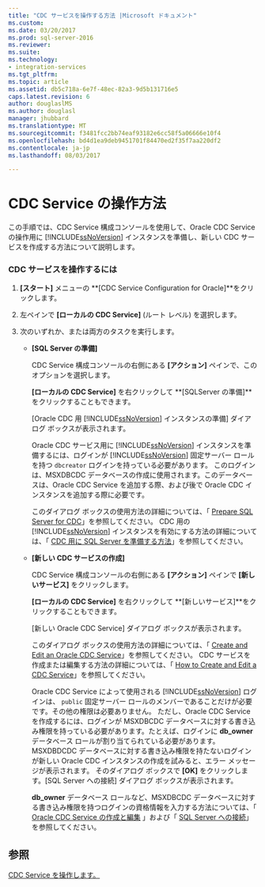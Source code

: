 ```yaml
---
title: "CDC サービスを操作する方法 |Microsoft ドキュメント"
ms.custom: 
ms.date: 03/20/2017
ms.prod: sql-server-2016
ms.reviewer: 
ms.suite: 
ms.technology:
- integration-services
ms.tgt_pltfrm: 
ms.topic: article
ms.assetid: db5c718a-6e7f-48ec-82a3-9d5b131716e5
caps.latest.revision: 6
author: douglaslMS
ms.author: douglasl
manager: jhubbard
ms.translationtype: MT
ms.sourcegitcommit: f3481fcc2bb74eaf93182e6cc58f5a06666e10f4
ms.openlocfilehash: bd4d1ea9deb9451701f84470ed2f35f7aa220df2
ms.contentlocale: ja-jp
ms.lasthandoff: 08/03/2017

---
```

# <a name="how-to-work-with-cdc-services"></a>CDC Service の操作方法
  この手順では、CDC Service 構成コンソールを使用して、Oracle CDC Service の操作用に [!INCLUDE[ssNoVersion](../../includes/ssnoversion-md.md)] インスタンスを準備し、新しい CDC サービスを作成する方法について説明します。  
  
### <a name="to-work-with-cdc-services"></a>CDC サービスを操作するには  
  
1.  **[スタート]** メニューの **[CDC Service Configuration for Oracle]**をクリックします。  
  
2.  左ペインで **[ローカルの CDC Service]** (ルート レベル) を選択します。  
  
3.  次のいずれか、または両方のタスクを実行します。  
  
    -   **[SQL Server の準備]**  
  
         CDC Service 構成コンソールの右側にある **[アクション]** ペインで、このオプションを選択します。  
  
         **[ローカルの CDC Service]** を右クリックして **[SQLServer の準備]**をクリックすることもできます。  
  
         [Oracle CDC 用 [!INCLUDE[ssNoVersion](../../includes/ssnoversion-md.md)] インスタンスの準備] ダイアログ ボックスが表示されます。  
  
         Oracle CDC サービス用に [!INCLUDE[ssNoVersion](../../includes/ssnoversion-md.md)] インスタンスを準備するには、ログインが [!INCLUDE[ssNoVersion](../../includes/ssnoversion-md.md)] 固定サーバー ロールを持つ `dbcreator` ログインを持っている必要があります。 このログインは、MSXDBCDC データベースの作成に使用されます。このデータベースは、Oracle CDC Service を追加する際、および後で Oracle CDC インスタンスを追加する際に必要です。  
  
         このダイアログ ボックスの使用方法の詳細については、「 [Prepare SQL Server for CDC](../../integration-services/change-data-capture/prepare-sql-server-for-cdc.md)」を参照してください。 CDC 用の [!INCLUDE[ssNoVersion](../../includes/ssnoversion-md.md)] インスタンスを有効にする方法の詳細については、「 [CDC 用に SQL Server を準備する方法](../../integration-services/change-data-capture/how-to-prepare-sql-server-for-cdc.md)」を参照してください。  
  
    -   **[新しい CDC サービスの作成]**  
  
         CDC Service 構成コンソールの右側にある **[アクション]** ペインで **[新しいサービス]** をクリックします。  
  
         **[ローカルの CDC Service]** を右クリックして **[新しいサービス]**をクリックすることもできます。  
  
         [新しい Oracle CDC Service] ダイアログ ボックスが表示されます。  
  
         このダイアログ ボックスの使用方法の詳細については、「 [Create and Edit an Oracle CDC Service](../../integration-services/change-data-capture/create-and-edit-an-oracle-cdc-service.md)」を参照してください。 CDC サービスを作成または編集する方法の詳細については、「 [How to Create and Edit a CDC Service](../../integration-services/change-data-capture/how-to-create-and-edit-a-cdc-service.md)」を参照してください。  
  
         Oracle CDC Service によって使用される [!INCLUDE[ssNoVersion](../../includes/ssnoversion-md.md)] ログインは、 `public` 固定サーバー ロールのメンバーであることだけが必要です。その他の権限は必要ありません。 ただし、Oracle CDC Service を作成するには、ログインが MSXDBCDC データベースに対する書き込み権限を持っている必要があります。たとえば、ログインに **db_owner** データベース ロールが割り当てられている必要があります。 MSXDBDCDC データベースに対する書き込み権限を持たないログインが新しい Oracle CDC インスタンスの作成を試みると、エラー メッセージが表示されます。 そのダイアログ ボックスで **[OK]** をクリックします。[SQL Server への接続] ダイアログ ボックスが表示されます。  
  
         **db_owner** データベース ロールなど、MSXDBCDC データベースに対する書き込み権限を持つログインの資格情報を入力する方法については、「 [Oracle CDC Service の作成と編集](../../integration-services/change-data-capture/create-and-edit-an-oracle-cdc-service.md) 」および「 [SQL Server への接続](../../integration-services/change-data-capture/connection-to-sql-server.md)」を参照してください。  
  
## <a name="see-also"></a>参照  
 [CDC Service を操作します。](../../integration-services/change-data-capture/work-with-cdc-services.md)  
  
  
